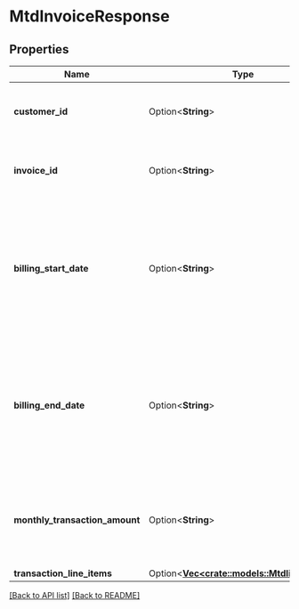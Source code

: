 # MtdInvoiceResponse

## Properties

Name | Type | Description | Notes
------------ | ------------- | ------------- | -------------
**customer_id** | Option<**String**> | The Customer ID associated with the invoice. | 
**invoice_id** | Option<**String**> | An alphanumeric string identifying the invoice. | 
**billing_start_date** | Option<**String**> | The date and time (in ISO 8601 format) for the initiation point of a billing cycle, signifying the start of charges for a service or subscription. | 
**billing_end_date** | Option<**String**> | The date and time (in ISO 8601 format) for the termination point of a billing cycle, signifying the end of charges for a service or subscription. | 
**monthly_transaction_amount** | Option<**String**> | The total billable amount for invoiced services charged within a single month. | 
**transaction_line_items** | Option<[**Vec&lt;crate::models::Mtdlineitems&gt;**](Mtdlineitems.md)> |  | 

[[Back to API list]](../README.md#documentation-for-api-endpoints) [[Back to README]](../README.md)



